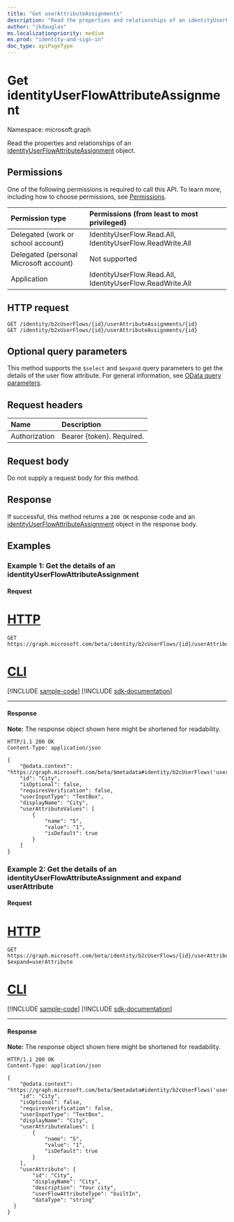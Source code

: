 ```yaml
---
title: "Get userAttributeAssignments"
description: "Read the properties and relationships of an identityUserFlowAttributeAssignment object."
author: "jkdouglas"
ms.localizationpriority: medium
ms.prod: "identity-and-sign-in"
doc_type: apiPageType
---
```


# Get identityUserFlowAttributeAssignment

Namespace: microsoft.graph

Read the properties and relationships of an [identityUserFlowAttributeAssignment](../resources/identityuserflowattributeassignment.md) object.

## Permissions

One of the following permissions is required to call this API. To learn more, including how to choose permissions, see [Permissions](/graph/permissions-reference).

|Permission type|Permissions (from least to most privileged)|
|:---|:---|
|Delegated (work or school account)|IdentityUserFlow.Read.All, IdentityUserFlow.ReadWrite.All|
|Delegated (personal Microsoft account)|Not supported|
|Application|IdentityUserFlow.Read.All, IdentityUserFlow.ReadWrite.All|

## HTTP request

<!-- {
  "blockType": "ignored"
}
-->

``` http
GET /identity/b2cUserFlows/{id}/userAttributeAssignments/{id}
GET /identity/b2xUserFlows/{id}/userAttributeAssignments/{id}
```

## Optional query parameters

This method supports the `$select` and `$expand` query parameters to get the details of the user flow attribute. For general information, see [OData query parameters](/graph/query-parameters).

## Request headers

|Name|Description|
|:---|:---|
|Authorization|Bearer {token}. Required.|

## Request body

Do not supply a request body for this method.

## Response

If successful, this method returns a `200 OK` response code and an [identityUserFlowAttributeAssignment](../resources/identityuserflowattributeassignment.md) object in the response body.

## Examples

### Example 1: Get the details of an identityUserFlowAttributeAssignment

#### Request


# [HTTP](#tab/http)
<!-- {
  "blockType": "request",
  "name": "get_identityuserflowattributeassignment_3"
}
-->

``` http
GET https://graph.microsoft.com/beta/identity/b2cUserFlows/{id}/userAttributeAssignments/{id}
```

# [CLI](#tab/cli)
[!INCLUDE [sample-code](../includes/snippets/cli/get-identityuserflowattributeassignment-3-cli-snippets.md)]
[!INCLUDE [sdk-documentation](../includes/snippets/snippets-sdk-documentation-link.md)]

---

#### Response

**Note:** The response object shown here might be shortened for readability.
<!-- {
  "blockType": "response",
  "truncated": true,
  "@odata.type": "microsoft.graph.identityUserFlowAttributeAssignment"
}
-->

``` http
HTTP/1.1 200 OK
Content-Type: application/json

{
    "@odata.context": "https://graph.microsoft.com/beta/$metadata#identity/b2cUserFlows('userFlowId')/userAttributeAssignments/$entity",
    "id": "City",
    "isOptional": false,
    "requiresVerification": false,
    "userInputType": "TextBox",
    "displayName": "City",
    "userAttributeValues": [
        {
            "name": "S",
            "value": "1",
            "isDefault": true
        }
    ]
}
```

### Example 2: Get the details of an identityUserFlowAttributeAssignment and expand userAttribute

#### Request


# [HTTP](#tab/http)
<!-- {
  "blockType": "request",
  "name": "get_identityuserflowattributeassignment_expand_3"
}
-->

``` http
GET https://graph.microsoft.com/beta/identity/b2cUserFlows/{id}/userAttributeAssignments/{id}?$expand=userAttribute
```

# [CLI](#tab/cli)
[!INCLUDE [sample-code](../includes/snippets/cli/get-identityuserflowattributeassignment-expand-3-cli-snippets.md)]
[!INCLUDE [sdk-documentation](../includes/snippets/snippets-sdk-documentation-link.md)]

---

#### Response

**Note:** The response object shown here might be shortened for readability.
<!-- {
  "blockType": "response",
  "truncated": true,
  "@odata.type": "microsoft.graph.identityUserFlowAttributeAssignment"
}
-->

``` http
HTTP/1.1 200 OK
Content-Type: application/json

{
    "@odata.context": "https://graph.microsoft.com/beta/$metadata#identity/b2cUserFlows('userFlowId')/userAttributeAssignments/$entity",
    "id": "City",
    "isOptional": false,
    "requiresVerification": false,
    "userInputType": "TextBox",
    "displayName": "City",
    "userAttributeValues": [
        {
            "name": "S",
            "value": "1",
            "isDefault": true
        }
    ],
    "userAttribute": {
        "id": "City",
        "displayName": "City",
        "description": "Your city",
        "userFlowAttributeType": "builtIn",
        "dataType": "string"
  }
}
```
